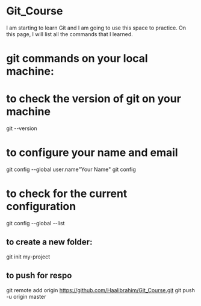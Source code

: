 # Git_Course
I am starting to learn Git and I am going to use this space to practice. On this page, I will list all the commands that I learned.

# git commands on your local machine:
# to check the version of git on your machine
git --version 
# to configure your name and email
git config --global user.name"Your Name"
git config
# to check for the current configuration
git config --global --list


## to create a new folder: 
git init my-project 

## to push for respo
git remote add origin https://github.com/Haalibrahim/Git_Course.git
git push -u origin master